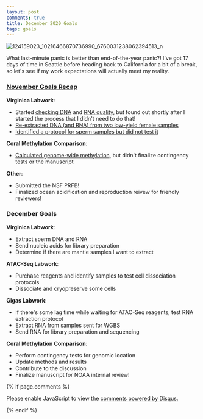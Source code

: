 ```yaml
---
layout: post
comments: true
title: December 2020 Goals
tags: goals
---
```


![124159023_10216466870736990_6760031238062394513_n](https://user-images.githubusercontent.com/22335838/100802441-58c51780-33de-11eb-9afb-dba38a0d72d1.jpg)

What last-minute panic is better than end-of-the-year panic?! I've got 17 days of time in Seattle before heading back to California for a bit of a break, so let's see if my work expectations will actually meet my reality.

### **[November Goals Recap](https://yaaminiv.github.io/November-2020-Goals/)**

**Virginica Labwork**:

- Started [checking DNA](https://yaaminiv.github.io/Virginica-Gonad-DNA-Extractions-Part8/) and [RNA quality](https://yaaminiv.github.io/Virginica-Gonad-DNA-Extractions-Part7/), but found out shortly after I started the process that I didn't need to do that!
- [Re-extracted DNA (and RNA) from two low-yield female samples](https://yaaminiv.github.io/Virginica-Gonad-DNA-Extractions-Part9/)
- [Identified a protocol for sperm samples but did not test it](https://github.com/RobertsLab/resources/issues/1040)

**Coral Methylation Comparison**:

- [Calculated genome-wide methylation](https://yaaminiv.github.io/MethCompare-Part28/), but didn't finalize contingency tests or the manuscript

**Other**:

- Submitted the NSF PRFB!
- Finalized ocean acidification and reproduction reivew for friendly reviewers!

### December Goals

**Virginica Labwork**:

- Extract sperm DNA and RNA
- Send nucleic acids for library preparation
- Determine if there are mantle samples I want to extract

**ATAC-Seq Labwork**:

- Purchase reagents and identify samples to test cell dissociation protocols
- Dissociate and cryopreserve some cells

**Gigas Labwork**:

- If there's some lag time while waiting for ATAC-Seq reagents, test RNA extraction protocol
- Extract RNA from samples sent for WGBS
- Send RNA for library preparation and sequencing

**Coral Methylation Comparison**:

- Perform contingency tests for genomic location
- Update methods and results
- Contribute to the discussion
- Finalize manuscript for NOAA internal review!

{% if page.comments %}

<div id="disqus_thread"></div>
<script>

/**
*  RECOMMENDED CONFIGURATION VARIABLES: EDIT AND UNCOMMENT THE SECTION BELOW TO INSERT DYNAMIC VALUES FROM YOUR PLATFORM OR CMS.
*  LEARN WHY DEFINING THESE VARIABLES IS IMPORTANT: https://disqus.com/admin/universalcode/#configuration-variables*/
/*
var disqus_config = function () {
this.page.url = PAGE_URL;  // Replace PAGE_URL with your page's canonical URL variable
this.page.identifier = PAGE_IDENTIFIER; // Replace PAGE_IDENTIFIER with your page's unique identifier variable
};
*/
(function() { // DON'T EDIT BELOW THIS LINE
var d = document, s = d.createElement('script');
s.src = 'https://the-responsible-grad-student.disqus.com/embed.js';
s.setAttribute('data-timestamp', +new Date());
(d.head || d.body).appendChild(s);
})();
</script>
<noscript>Please enable JavaScript to view the <a href="https://disqus.com/?ref_noscript">comments powered by Disqus.</a></noscript>

{% endif %}

<script id="dsq-count-scr" src="//the-responsible-grad-student.disqus.com/count.js" async></script>
